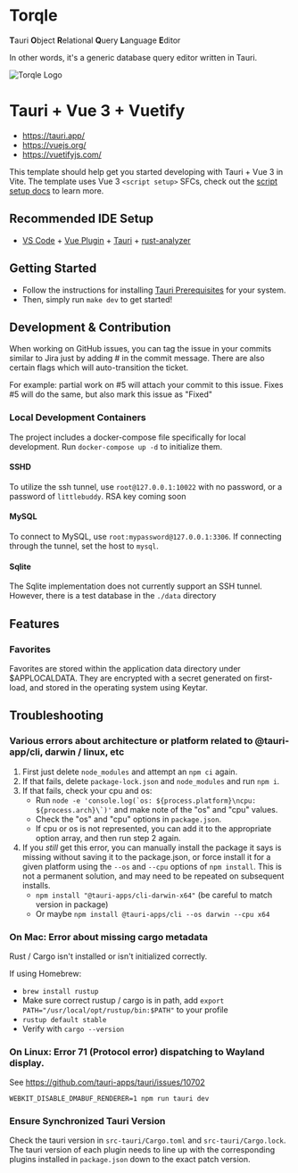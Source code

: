 Torqle
==================================
**T**auri **O**bject **R**elational **Q**uery **L**anguage **E**ditor

In other words, it's a generic database query editor written in Tauri.

![Torqle Logo](src-tauri/icons/128x128.png)

# Tauri + Vue 3 + Vuetify

- https://tauri.app/
- https://vuejs.org/
- https://vuetifyjs.com/

This template should help get you started developing with Tauri + Vue 3 in Vite. The template uses Vue 3 `<script setup>` SFCs, check out the [script setup docs](https://v3.vuejs.org/api/sfc-script-setup.html#sfc-script-setup) to learn more.

## Recommended IDE Setup

- [VS Code](https://code.visualstudio.com/) + [Vue Plugin](https://marketplace.visualstudio.com/items?itemName=Vue.volar) + [Tauri](https://marketplace.visualstudio.com/items?itemName=tauri-apps.tauri-vscode) + [rust-analyzer](https://marketplace.visualstudio.com/items?itemName=rust-lang.rust-analyzer)

## Getting Started

- Follow the instructions for installing [Tauri Prerequisites](https://v2.tauri.app/start/prerequisites/) for your system.
- Then, simply run `make dev` to get started!


## Development & Contribution
When working on GitHub issues, you can tag the issue in your commits similar to Jira just by adding #<ticketNumber> in the commit message. There are also certain flags which will auto-transition the ticket.

For example:
partial work on #5 will attach your commit to this issue.
Fixes #5 will do the same, but also mark this issue as "Fixed"


### Local Development Containers

The project includes a docker-compose file specifically for local development. Run `docker-compose up -d` to initialize them.

#### SSHD
To utilize the ssh tunnel, use `root@127.0.0.1:10022` with no password, or a password of `littlebuddy`. RSA key coming soon

#### MySQL
To connect to MySQL, use `root:mypassword@127.0.0.1:3306`. If connecting through the tunnel, set the host to `mysql`.

#### Sqlite
The Sqlite implementation does not currently support an SSH tunnel. However, there is a test database in the `./data` directory

## Features

### Favorites
Favorites are stored within the application data directory under $APPLOCALDATA. They are encrypted with a secret generated on first-load, and stored in the operating system using Keytar.

## Troubleshooting

### Various errors about architecture or platform related to @tauri-app/cli, darwin / linux, etc

1. First just delete `node_modules` and attempt an `npm ci` again.
1. If that fails, delete `package-lock.json` and `node_modules` and run `npm i`.
1. If that fails, check your cpu and os:
    - Run ``node -e 'console.log(`os: ${process.platform}\ncpu: ${process.arch}\`)'`` and make note of the "os" and "cpu" values.
    - Check the "os" and "cpu" options in `package.json`.
    - If cpu or os is not represented, you can add it to the appropriate option array, and then run step 2 again.
1. If you _still_ get this error, you can manually install the package it says is missing without saving it to the package.json, or force install it for a given platform using the `--os` and `--cpu` options of `npm install`. This is not a permanent solution, and may need to be repeated on subsequent installs.
    - `npm install "@tauri-apps/cli-darwin-x64"` (be careful to match version in package)
    - Or maybe `npm install @tauri-apps/cli --os darwin --cpu x64`

### On Mac: Error about missing cargo metadata

Rust / Cargo isn't installed or isn't initialized correctly.

If using Homebrew:
 - `brew install rustup`
 - Make sure correct rustup / cargo is in path, add `export PATH="/usr/local/opt/rustup/bin:$PATH"` to your profile
 - `rustup default stable`
 - Verify with `cargo --version`

### On Linux: Error 71 (Protocol error) dispatching to Wayland display.

See https://github.com/tauri-apps/tauri/issues/10702

`WEBKIT_DISABLE_DMABUF_RENDERER=1 npm run tauri dev`

### Ensure Synchronized Tauri Version
Check the tauri version in `src-tauri/Cargo.toml` and `src-tauri/Cargo.lock`. The tauri version of each plugin needs to line up with
the corresponding plugins installed in `package.json` down to the exact patch version.